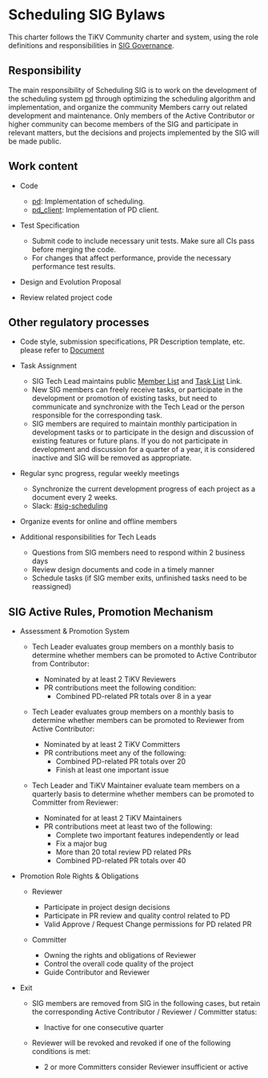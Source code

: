 # Scheduling SIG Bylaws

This charter follows the TiKV Community charter and system, using the role definitions and responsibilities in [SIG Governance](/GOVERNANCE.md).

## Responsibility

The main responsibility of Scheduling SIG is to work on the development of the scheduling system [pd](https://github.com/tikv/pd) through optimizing the scheduling algorithm and implementation, and organize the community Members carry out related development and maintenance. Only members of the Active Contributor or higher community can become members of the SIG and participate in relevant matters, but the decisions and projects implemented by the SIG will be made public.

## Work content

- Code
  - [pd](https://github.com/tikv/pd): Implementation of scheduling.
  - [pd_client](https://github.com/tikv/tikv/tree/master/components/pd_client): Implementation of PD client.

- Test Specification
  - Submit code to include necessary unit tests. Make sure all CIs pass before merging the code.
  - For changes that affect performance, provide the necessary performance test results.

- Design and Evolution Proposal
- Review related project code

## Other regulatory processes

- Code style, submission specifications, PR Description template, etc. please refer to [Document](https://github.com/tikv/pd/blob/master/CONTRIBUTING.md)
- Task Assignment
  - SIG Tech Lead maintains public [Member List](https://pingcap.com/developer/sig/scheduling) and [Task List](https://github.com/tikv/pd/projects/5) Link.
  - New SIG members can freely receive tasks, or participate in the development or promotion of existing tasks, but need to communicate and synchronize with the Tech Lead or the person responsible for the corresponding task.
  - SIG members are required to maintain monthly participation in development tasks or to participate in the design and discussion of existing features or future plans. If you do not participate in development and discussion for a quarter of a year, it is considered inactive and SIG will be removed as appropriate.

- Regular sync progress, regular weekly meetings
  - Synchronize the current development progress of each project as a document every 2 weeks.
  - Slack: [#sig-scheduling](https://slack.tidb.io/invite?team=tikv-wg&channel=sig-scheduling&ref=pingcap-community)

- Organize events for online and offline members
- Additional responsibilities for Tech Leads
  - Questions from SIG members need to respond within 2 business days
  - Review design documents and code in a timely manner
  - Schedule tasks (if SIG member exits, unfinished tasks need to be reassigned)

## SIG Active Rules, Promotion Mechanism

- Assessment & Promotion System
  - Tech Leader evaluates group members on a monthly basis to determine whether members can be promoted to Active Contributor from Contributor:
    - Nominated by at least 2 TiKV Reviewers
    - PR contributions meet the following condition:
      - Combined PD-related PR totals over 8 in a year

  - Tech Leader evaluates group members on a monthly basis to determine whether members can be promoted to Reviewer from Active Contributor:
    - Nominated by at least 2 TiKV Committers
    - PR contributions meet any of the following:
      - Combined PD-related PR totals over 20
      - Finish at least one important issue

  - Tech Leader and TiKV Maintainer evaluate team members on a quarterly basis to determine whether members can be promoted to Committer from Reviewer:
    - Nominated for at least 2 TiKV Maintainers
    - PR contributions meet at least two of the following:
      - Complete two important features independently or lead
      - Fix a major bug
      - More than 20 total review PD related PRs
      - Combined PD-related PR totals over 40

- Promotion Role Rights & Obligations
  - Reviewer
    - Participate in project design decisions
    - Participate in PR review and quality control related to PD
    - Valid Approve / Request Change permissions for PD related PR

  - Committer
    - Owning the rights and obligations of Reviewer
    - Control the overall code quality of the project
    - Guide Contributor and Reviewer

- Exit
  - SIG members are removed from SIG in the following cases, but retain the corresponding Active Contributor / Reviewer / Committer status:
    - Inactive for one consecutive quarter

  - Reviewer will be revoked and revoked if one of the following conditions is met:
    - 2 or more Committers consider Reviewer insufficient or active
